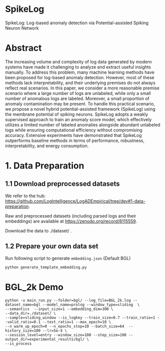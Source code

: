 # SpikeLog
SpikeLog: Log-based anomaly detection via Potential-assisted Spiking Neuron Network

# Abstract
The increasing volume and complexity of log data generated by modern systems have made it challenging to analyze and extract useful insights manually. To address this problem, many machine learning methods have been proposed for log-based anomaly detection. However, most of these methods lack interpretability, and their underlying premises do not always reflect real scenarios. In this paper, we consider a more reasonable premise scenario where a large number of logs are unlabeled, while only a small number of anomalous logs are labeled. Moreover, a small proportion of anomaly contamination may be present. To handle this practical scenario, we propose a novel hybrid potential-assisted framework (SpikeLog) using the membrane potential of spiking neurons. SpikeLog adopts a weakly supervised approach to train an anomaly score model, which effectively utilizes a limited number of labeled anomalies alongside abundant unlabeled logs while ensuring computational efficiency without compromising accuracy. Extensive experiments have demonstrated that SpikeLog outperforms baseline methods in terms of performance, robustness, interpretability, and energy consumption. 


# 1. Data Preparation
## 1.1 Download preprocessed datasets
We refer to the hub: https://github.com/LogIntelligence/LogADEmpirical/tree/dev#1-data-preparation.  

Raw and preprocessed datasets (including parsed logs and their embeddings) are available at https://zenodo.org/record/8115559.

Download the data to <a>./dataset/ </a>. 
## 1.2  Prepare your own data set
Run following script to generate `embedding.json` (Default BGL)
```python
python generate_template_embedding.py 
```
# BGL_2k Demo
```Shell
python -u main_run.py --folder=bgl/ --log_file=BGL_2k.log --dataset_name=bgl --model_name=prolog --window_type=sliding  \
--semantics  --input_size=1 --embedding_dim=300 \
--data_dir=./dataset/ \
--sample=sliding_window --is_logkey --train_size=0.7 --train_ratio=1 --valid_ratio=0.1 --test_ratio=1 --max_epoch=10 \
--n_warm_up_epoch=0 --n_epochs_stop=10 --batch_size=64  --history_size=100 --lr=5e-4 \
--session_level=entry --window_size=100 --step_size=100 --output_dir=experimental_results/bgl/ \
--is_process
```



